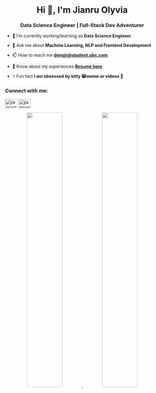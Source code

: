 
<!--
**jianructose/jianructose** is a ✨ _special_ ✨ repository because its `README.md` (this file) appears on your GitHub profile.

Here are some ideas to get you started:

- 🔭 I’m currently working on ...
- 🌱 I’m currently learning ...
- 👯 I’m looking to collaborate on ...
- 🤔 I’m looking for help with ...
- 💬 Ask me about ...
- 📫 How to reach me: ...
- 😄 Pronouns: ...
- ⚡ Fun fact: ...
-->


<h1 align="center">Hi 👋, I'm Jianru Olyvia</h1>
<h3 align="center">Data Science Engineer | Full-Stack Dev Adventurer</h3>

- 🌱 I’m currently working/learning as **Data Science Engineer**

- 💬 Ask me about **Machine Learning, NLP and Frontend Development**

- 📫 How to reach me **dengjr@student.ubc.com**

- 📄 Know about my experiences [**Resume here**](tbd)

- ⚡ Fun fact **I am obsessed by kitty 😸meme or videos 🧠**

<h3 align="left">Connect with me:</h3>
<p align="left">
<a href="https://twitter.com/deng_olyvia" target="blank"><img align="center" src="https://cdn.jsdelivr.net/npm/simple-icons@3.0.1/icons/twitter.svg" alt="jianructose" height="30" width="40" /></a>
<a href="https://linkedin.com/in/jianructose" target="blank"><img align="center" src="https://cdn.jsdelivr.net/npm/simple-icons@3.0.1/icons/linkedin.svg" alt="jianructose" height="30" width="40" /></a>
</p>

<p align="center">
<a href="https://github-readme-stats.vercel.app/api?username=jianructose&count_private=true&show_icons=true&include_all_commits=false&hide_border=true&hide_title=true">
  <img width="48%"  src="https://github-readme-stats.vercel.app/api?username=jianructose&count_private=true&show_icons=true&include_all_commits=false&hide_border=true&hide_title=true" />
</a>
<a href="https://github-readme-streak-stats.herokuapp.com/?user=jianructose&hide_border=true">
  <img width="48%"  src="https://github-readme-streak-stats.herokuapp.com/?user=jianructose&hide_border=true" />
</a>
</p>


<!--1. 📔 Created new repository [jianructose/git-drawing](https://github.com/jianructose/git-drawing)
2. 🎉 Merged PR [#8](https://github.com/ubcdsc/awesome-ubc-profile-readme/pull/8) in [ubcdsc/awesome-ubc-profile-readme](https://github.com/ubcdsc/awesome-ubc-profile-readme)
3. 🎉 Merged PR [#7](https://github.com/ubcdsc/awesome-ubc-profile-readme/pull/7) in [ubcdsc/awesome-ubc-profile-readme](https://github.com/ubcdsc/awesome-ubc-profile-readme)
4. 👍 Approved [#7](https://github.com/ubcdsc/awesome-ubc-profile-readme/pull/7#pullrequestreview-880935515) in [ubcdsc/awesome-ubc-profile-readme](https://github.com/ubcdsc/awesome-ubc-profile-readme)
5. 👍 Approved [#7](https://github.com/ubcdsc/awesome-ubc-profile-readme/pull/7#pullrequestreview-880935458) in [ubcdsc/awesome-ubc-profile-readme](https://github.com/ubcdsc/awesome-ubc-profile-readme)-->
<!--RECENT_ACTIVITY:end-->

<!--![Alt Text](https://github.com/gagan3012/gagan3012/blob/output/github-contribution-grid-snake.gif)

<!--![Metrics](https://github.com/gagan3012/gagan3012/blob/main/github-metrics.svg)-->
